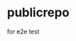 # publicrepo
for e2e test

















































































































































































































































































































































































































































































































































































































































































































































































































































































